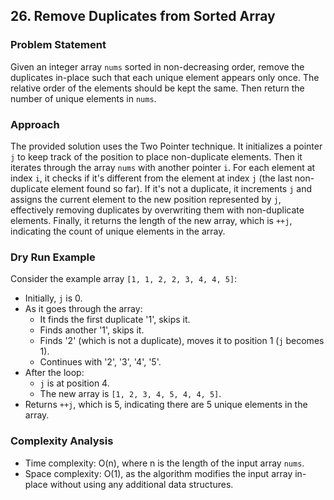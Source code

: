 
## 26. Remove Duplicates from Sorted Array

### Problem Statement

Given an integer array `nums` sorted in non-decreasing order, remove the duplicates in-place such that each unique element appears only once. The relative order of the elements should be kept the same. Then return the number of unique elements in `nums`.

### Approach

The provided solution uses the Two Pointer technique. It initializes a pointer `j` to keep track of the position to place non-duplicate elements. Then it iterates through the array `nums` with another pointer `i`. For each element at index `i`, it checks if it's different from the element at index `j` (the last non-duplicate element found so far). If it's not a duplicate, it increments `j` and assigns the current element to the new position represented by `j`, effectively removing duplicates by overwriting them with non-duplicate elements. Finally, it returns the length of the new array, which is `++j`, indicating the count of unique elements in the array.

### Dry Run Example

Consider the example array `[1, 1, 2, 2, 3, 4, 4, 5]`:

- Initially, `j` is 0.
- As it goes through the array:
  - It finds the first duplicate '1', skips it.
  - Finds another '1', skips it.
  - Finds '2' (which is not a duplicate), moves it to position 1 (`j` becomes 1).
  - Continues with '2', '3', '4', '5'.
- After the loop:
  - `j` is at position 4.
  - The new array is `[1, 2, 3, 4, 5, 4, 4, 5]`.
- Returns `++j`, which is 5, indicating there are 5 unique elements in the array.

### Complexity Analysis

- Time complexity: O(n), where n is the length of the input array `nums`.
- Space complexity: O(1), as the algorithm modifies the input array in-place without using any additional data structures.
